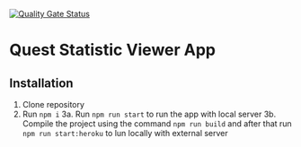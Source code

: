 [![Quality Gate Status](https://sonarcloud.io/api/project_badges/measure?project=SergioV85_quest-stat-viewer&metric=alert_status)](https://sonarcloud.io/dashboard?id=SergioV85_quest-stat-viewer)

# Quest Statistic Viewer App

## Installation
1. Clone repository
2. Run `npm i`
3a. Run `npm run start` to run the app with local server
3b. Compile the project using the command `npm run build` and after that run `npm run start:heroku` to lun locally with external server

